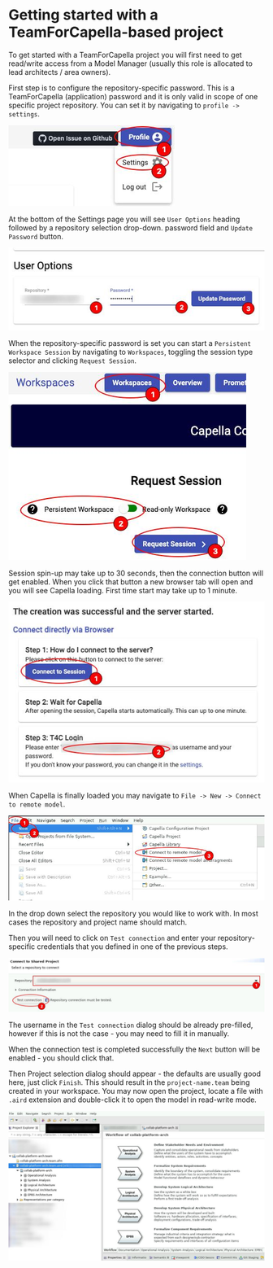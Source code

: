 # Getting started with a TeamForCapella-based project

To get started with a TeamForCapella project you will first need to get read/write access from a Model Manager (usually this role is allocated to lead architects / area owners).

First step is to configure the repository-specific password. This is a TeamForCapella (application) password and it is only valid in scope of one specific project repository. You can set it by navigating to `profile -> settings`.

![Starting a read-only session](screenshots/profile-settings.jpg)

At the bottom of the Settings page you will see `User Options` heading followed by a repository selection drop-down. password field and `Update Password` button.

![Starting a read-only session](screenshots/repo-pwd-setting.jpg)

When the repository-specific password is set you can start a `Persistent Workspace Session` by navigating to `Workspaces`, toggling the session type selector and clicking `Request Session`.

![Starting a read-only session](screenshots/pers-workspace.jpg)

Session spin-up may take up to 30 seconds, then the connection button will get enabled. When you click that button a new browser tab will open and you will see Capella loading. First time start may take up to 1 minute.

![Starting a read-only session](screenshots/connect-pw.jpg)

When Capella is finally loaded you may navigate to `File -> New -> Connect to remote model`.

![Starting a read-only session](screenshots/cap-conn-remote-model.jpg)

In the drop down select the repository you would like to work with. In most cases the repository and project name should match.

Then you will need to click on `Test connection` and enter your repository-specific credentials that you defined in one of the previous steps.

![Starting a read-only session](screenshots/cap-test-conn.jpg)

The username in the `Test connection` dialog should be already pre-filled, however if this is not the case - you may need to fill it in manually.

When the connection test is completed successfully the `Next` button will be enabled - you should click that.

Then Project selection dialog should appear - the defaults are usually good here, just click `Finish`. This should result in the `project-name.team` being created in your workspace. You may now open the project, locate a file with `.aird` extension and double-click it to open the model in read-write mode.

![Starting a read-only session](screenshots/connection-example.jpg)
